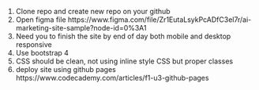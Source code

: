 <ol>
  <li>Clone repo and create new repo on your github</li>
  <li>Open figma file https://www.figma.com/file/Zr1EutaLsykPcADfC3el7r/ai-marketing-site-sample?node-id=0%3A1</li>
  <li>Need you to finish the site by end of day both mobile and desktop responsive</li>
  <li>Use bootstrap 4</li>
  <li>CSS should be clean, not using inline style CSS but proper classes</li>
  <li>deploy site using github pages https://www.codecademy.com/articles/f1-u3-github-pages</li>
</ol>
